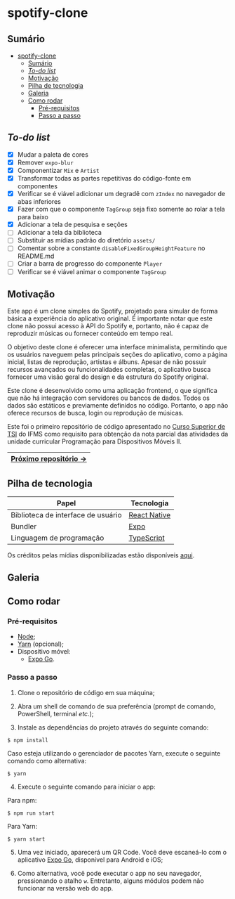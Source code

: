 # spotify-clone

## Sumário

- [spotify-clone](#spotify-clone)
  - [Sumário](#sumário)
  - [*To-do list*](#to-do-list)
  - [Motivação](#motivação)
  - [Pilha de tecnologia](#pilha-de-tecnologia)
  - [Galeria](#galeria)
  - [Como rodar](#como-rodar)
    - [Pré-requisitos](#pré-requisitos)
    - [Passo a passo](#passo-a-passo)

## *To-do list*

- [X] Mudar a paleta de cores
- [X] Remover `expo-blur`
- [X] Componentizar `Mix` e `Artist`
- [X] Transformar todas as partes repetitivas do código-fonte em componentes
- [X] Verificar se é viável adicionar um degradê com `zIndex` no navegador de abas inferiores
- [X] Fazer com que o componente `TagGroup` seja fixo somente ao rolar a tela para baixo
- [X] Adicionar a tela de pesquisa e seções
- [ ] Adicionar a tela da biblioteca
- [ ] Substituir as mídias padrão do diretório `assets/`
- [ ] Comentar sobre a constante `disableFixedGroupHeightFeature` no README.md
- [ ] Criar a barra de progresso do componente `Player`
- [ ] Verificar se é viável animar o componente `TagGroup` 

## Motivação

Este app é um clone simples do Spotify, projetado para simular de forma básica a experiência do aplicativo original. É importante notar que este clone não possui acesso à API do Spotify e, portanto, não é capaz de reproduzir músicas ou fornecer conteúdo em tempo real.

O objetivo deste clone é oferecer uma interface minimalista, permitindo que os usuários naveguem pelas principais seções do aplicativo, como a página inicial, listas de reprodução, artistas e álbuns. Apesar de não possuir recursos avançados ou funcionalidades completas, o aplicativo busca fornecer uma visão geral do design e da estrutura do Spotify original.

Este clone é desenvolvido como uma aplicação frontend, o que significa que não há integração com servidores ou bancos de dados. Todos os dados são estáticos e previamente definidos no código. Portanto, o app não oferece recursos de busca, login ou reprodução de músicas.

Este foi o primeiro repositório de código apresentado no [Curso Superior de TSI](https://www.ifms.edu.br/campi/campus-aquidauana/cursos/graduacao/sistemas-para-internet/sistemas-para-internet) do IFMS como requisito para obtenção da nota parcial das atividades da unidade curricular Programação para Dispositivos Móveis II.

| [Próximo repositório &rarr;](#) |
|-|

## Pilha de tecnologia

| Papel | Tecnologia |
|-|-|
| Biblioteca de interface de usuário | [React Native](https://reactnative.dev/) |
| Bundler | [Expo](https://expo.dev/) | 
| Linguagem de programação | [TypeScript](https://www.typescriptlang.org/) |

Os créditos pelas mídias disponibilizadas estão disponíveis [aqui](./assets/README.md).

## Galeria

<!-- Galeria aqui -->

## Como rodar

### Pré-requisitos

- [Node](https://nodejs.org/en/download/);
- [Yarn](https://yarnpkg.com/) (opcional);
- Dispositivo móvel:
  - [Expo Go](https://expo.dev/client).

### Passo a passo

1. Clone o repositório de código em sua máquina;
   
2. Abra um shell de comando de sua preferência (prompt de comando, PowerShell, terminal _etc_.);
   
3. Instale as dependências do projeto através do seguinte comando:

```console
$ npm install
```

Caso esteja utilizando o gerenciador de pacotes Yarn, execute o seguinte comando como alternativa:

```console
$ yarn
```

4. Execute o seguinte comando para iniciar o app:

Para npm:

```console
$ npm run start
```

Para Yarn:

```console
$ yarn start
```

5. Uma vez iniciado, aparecerá um QR Code. Você deve escaneá-lo com o aplicativo [Expo Go](https://expo.dev/client), disponível para Android e iOS;

6. Como alternativa, você pode executar o app no seu navegador, pressionando o atalho `w`. Entretanto, alguns módulos podem não funcionar na versão web do app.